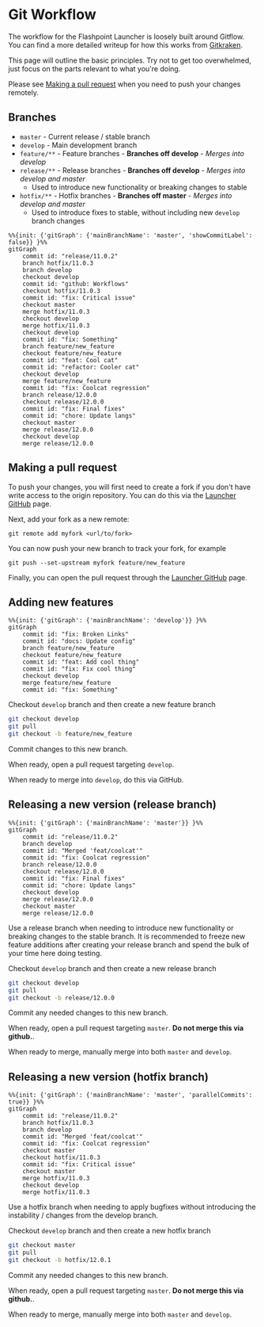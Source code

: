 # Git Workflow

The workflow for the Flashpoint Launcher is loosely built around Gitflow. You can find a more detailed writeup for how this works from [Gitkraken](https://www.gitkraken.com/learn/git/git-flow).

This page will outline the basic principles. Try not to get too overwhelmed, just focus on the parts relevant to what you're doing.

Please see [Making a pull request](#making-a-pull-request) when you need to push your changes remotely.

## Branches

- `master` - Current release / stable branch
- `develop` - Main development branch
- `feature/**` - Feature branches - **Branches off develop** - *Merges into develop*
- `release/**` - Release branches - **Branches off develop** - *Merges into develop and master*
  - Used to introduce new functionality or breaking changes to stable
- `hotfix/**` - Hotfix branches - **Branches off master** - *Merges into develop and master*
  - Used to introduce fixes to stable, without including new `develop` branch changes

```mermaid
%%{init: {'gitGraph': {'mainBranchName': 'master', 'showCommitLabel': false}} }%%
gitGraph
    commit id: "release/11.0.2"
    branch hotfix/11.0.3
    branch develop
    checkout develop
    commit id: "github: Workflows"
    checkout hotfix/11.0.3
    commit id: "fix: Critical issue"
    checkout master
    merge hotfix/11.0.3
    checkout develop
    merge hotfix/11.0.3
    checkout develop
    commit id: "fix: Something"
    branch feature/new_feature
    checkout feature/new_feature
    commit id: "feat: Cool cat"
    commit id: "refactor: Cooler cat"
    checkout develop
    merge feature/new_feature
    commit id: "fix: Coolcat regression"
    branch release/12.0.0
    checkout release/12.0.0
    commit id: "fix: Final fixes"
    commit id: "chore: Update langs"
    checkout master
    merge release/12.0.0
    checkout develop
    merge release/12.0.0
```

## Making a pull request

To push your changes, you will first need to create a fork if you don't have write access to the origin repository. You can do this via the [Launcher GitHub](https://github.com/FlashpointProject/launcher) page.

Next, add your fork as a new remote:
```
git remote add myfork <url/to/fork>
```

You can now push your new branch to track your fork, for example
```
git push --set-upstream myfork feature/new_feature
```

Finally, you can open the pull request through the [Launcher GitHub](https://github.com/FlashpointProject/launcher) page.

## Adding new features

```mermaid
%%{init: {'gitGraph': {'mainBranchName': 'develop'}} }%%
gitGraph
    commit id: "fix: Broken Links"
    commit id: "docs: Update config"
    branch feature/new_feature
    checkout feature/new_feature
    commit id: "feat: Add cool thing"
    commit id: "fix: Fix cool thing"
    checkout develop
    merge feature/new_feature
    commit id: "fix: Something"
```

Checkout `develop` branch and then create a new feature branch
```bash
git checkout develop
git pull
git checkout -b feature/new_feature
```

Commit changes to this new branch.

When ready, open a pull request targeting `develop`.

When ready to merge into `develop`, do this via GitHub.

## Releasing a new version (release branch)

```mermaid
%%{init: {'gitGraph': {'mainBranchName': 'master'}} }%%
gitGraph
    commit id: "release/11.0.2"
    branch develop
    commit id: "Merged 'feat/coolcat'"
    commit id: "fix: Coolcat regression"
    branch release/12.0.0
    checkout release/12.0.0
    commit id: "fix: Final fixes"
    commit id: "chore: Update langs"
    checkout develop
    merge release/12.0.0
    checkout master
    merge release/12.0.0
```

Use a release branch when needing to introduce new functionality or breaking changes to the stable branch. It is recommended to freeze new feature additions after creating your release branch and spend the bulk of your time here doing testing.

Checkout `develop` branch and then create a new release branch
```bash
git checkout develop
git pull
git checkout -b release/12.0.0
```

Commit any needed changes to this new branch.

When ready, open a pull request targeting `master`. **Do not merge this via github.**.

When ready to merge, manually merge into both `master` and `develop`.

## Releasing a new version (hotfix branch)

```mermaid
%%{init: {'gitGraph': {'mainBranchName': 'master', 'parallelCommits': true}} }%%
gitGraph
    commit id: "release/11.0.2"
    branch hotfix/11.0.3
    branch develop
    commit id: "Merged 'feat/coolcat'"
    commit id: "fix: Coolcat regression"
    checkout master
    checkout hotfix/11.0.3
    commit id: "fix: Critical issue"
    checkout master
    merge hotfix/11.0.3
    checkout develop
    merge hotfix/11.0.3
```

Use a hotfix branch when needing to apply bugfixes without introducing the instability / changes from the develop branch.

Checkout `develop` branch and then create a new hotfix branch
```bash
git checkout master
git pull
git checkout -b hotfix/12.0.1
```

Commit any needed changes to this new branch.

When ready, open a pull request targeting `master`. **Do not merge this via github.**.

When ready to merge, manually merge into both `master` and `develop`.

